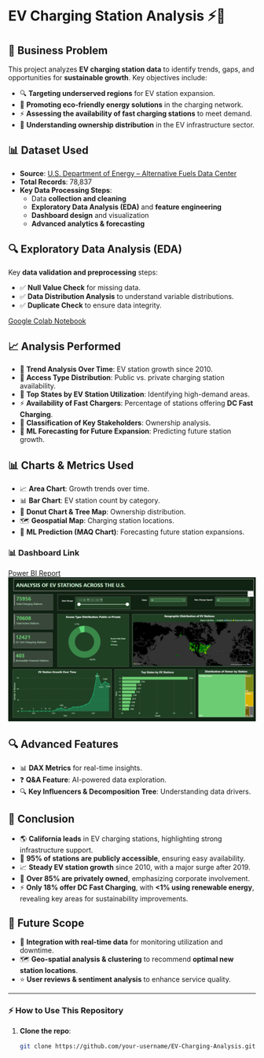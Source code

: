 # EV Charging Station Analysis ⚡🚗  

## 📌 Business Problem  
This project analyzes **EV charging station data** to identify trends, gaps, and opportunities for **sustainable growth**. Key objectives include:  

- 🔍 **Targeting underserved regions** for EV station expansion.  
- 🌱 **Promoting eco-friendly energy solutions** in the charging network.  
- ⚡ **Assessing the availability of fast charging stations** to meet demand.  
- 🏢 **Understanding ownership distribution** in the EV infrastructure sector.  

## 📊 Dataset Used  
- **Source**: [U.S. Department of Energy – Alternative Fuels Data Center](https://afdc.energy.gov)  
- **Total Records**: 78,837  
- **Key Data Processing Steps**:  
  - Data **collection and cleaning**  
  - **Exploratory Data Analysis (EDA)** and **feature engineering**  
  - **Dashboard design** and visualization  
  - **Advanced analytics & forecasting**  

## 🔍 Exploratory Data Analysis (EDA)  
Key **data validation and preprocessing** steps:  
- ✅ **Null Value Check** for missing data.  
- ✅ **Data Distribution Analysis** to understand variable distributions.  
- ✅ **Duplicate Check** to ensure data integrity.  

[Google Colab Notebook](https://colab.research.google.com/drive/1sChZ5tM8U8pLikmMfLWPOQvwOIuN1v16?usp=sharing)

## 📈 Analysis Performed  
- 📅 **Trend Analysis Over Time**: EV station growth since 2010.  
- 🔐 **Access Type Distribution**: Public vs. private charging station availability.  
- 📍 **Top States by EV Station Utilization**: Identifying high-demand areas.  
- ⚡ **Availability of Fast Chargers**: Percentage of stations offering **DC Fast Charging**.  
- 🏢 **Classification of Key Stakeholders**: Ownership analysis.  
- 🤖 **ML Forecasting for Future Expansion**: Predicting future station growth.  

## 📊 Charts & Metrics Used  
- 📈 **Area Chart**: Growth trends over time.  
- 📊 **Bar Chart**: EV station count by category.  
- 🍩 **Donut Chart & Tree Map**: Ownership distribution.  
- 🗺 **Geospatial Map**: Charging station locations.  
- 🤖 **ML Prediction (MAQ Chart)**: Forecasting future station expansions.  

### 📊 **Dashboard Link**  
[Power BI Report](https://app.powerbi.com/groups/me/reports/2df8ca23-ccda-44ce-bf88-e7c20369b9b2/56dcbb3684d7de188dac?experience=power-bi)  
![Image Description](image.png)

## 🔍 Advanced Features  
- 📊 **DAX Metrics** for real-time insights.  
- ❓ **Q&A Feature**: AI-powered data exploration.  
- 🔍 **Key Influencers & Decomposition Tree**: Understanding data drivers.  

## 📌 Conclusion  
- 🌎 **California leads** in EV charging stations, highlighting strong infrastructure support.  
- 🏪 **95% of stations are publicly accessible**, ensuring easy availability.  
- 📈 **Steady EV station growth** since 2010, with a major surge after 2019.  
- 🏢 **Over 85% are privately owned**, emphasizing corporate involvement.  
- ⚡ **Only 18% offer DC Fast Charging**, with **<1% using renewable energy**, revealing key areas for sustainability improvements.  

## 🚀 Future Scope  
- 📡 **Integration with real-time data** for monitoring utilization and downtime.  
- 🗺 **Geo-spatial analysis & clustering** to recommend **optimal new station locations**.  
- ⭐ **User reviews & sentiment analysis** to enhance service quality.  

---

### ⚡ **How to Use This Repository**  
1. **Clone the repo**:  
   ```sh
   git clone https://github.com/your-username/EV-Charging-Analysis.git
